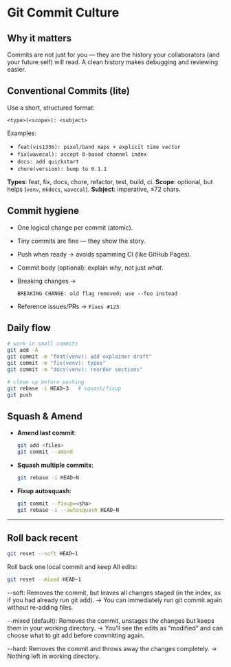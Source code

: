 # Git Commit Culture

## Why it matters

Commits are not just for you — they are the history your collaborators (and your future self) will read. A clean history makes debugging and reviewing easier.

## Conventional Commits (lite)

Use a short, structured format:

```
<type>(<scope>): <subject>
```

Examples:

* `feat(vis133m): pixel/band maps + explicit time vector`
* `fix(wavecal): accept 0-based channel index`
* `docs: add quickstart`
* `chore(version): bump to 0.1.1`

**Types**: feat, fix, docs, chore, refactor, test, build, ci.
**Scope**: optional, but helps (`venv`, `mkdocs`, `wavecal`).
**Subject**: imperative, ≤72 chars.

## Commit hygiene

* One logical change per commit (atomic).
* Tiny commits are fine — they show the story.
* Push when ready → avoids spamming CI (like GitHub Pages).
* Commit body (optional): explain *why*, not just *what*.
* Breaking changes →

  ```
  BREAKING CHANGE: old flag removed; use --foo instead
  ```
* Reference issues/PRs → `Fixes #123`.

## Daily flow

```bash
# work in small commits
git add -A
git commit -m "feat(venv): add explainer draft"
git commit -m "fix(venv): typos"
git commit -m "docs(venv): reorder sections"

# clean up before pushing
git rebase -i HEAD~3   # squash/fixup
git push
```

## Squash & Amend

* **Amend last commit**:

  ```bash
  git add <files>
  git commit --amend
  ```
* **Squash multiple commits**:

  ```bash
  git rebase -i HEAD~N
  ```
* **Fixup autosquash**:

  ```bash
  git commit --fixup=<sha>
  git rebase -i --autosquash HEAD~N
  ```

---

## Roll back recent

```bash
git reset --soft HEAD~1
```
Roll back one local commit and keep All edits:
```bash
git reset --mixed HEAD~1
```

--soft:
Removes the commit, but leaves all changes staged (in the index, as if you had already run git add).
→ You can immediately run git commit again without re-adding files.

--mixed (default):
Removes the commit, unstages the changes but keeps them in your working directory.
→ You’ll see the edits as “modified” and can choose what to git add before committing again.

--hard:
Removes the commit and throws away the changes completely.
→ Nothing left in working directory.
